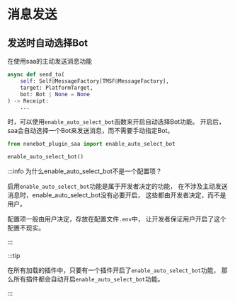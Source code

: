 # 消息发送

## 发送时自动选择Bot

在使用saa的主动发送消息功能

```python
async def send_to(
    self: Self@MessageFactory[TMSF@MessageFactory],
    target: PlatformTarget,
    bot: Bot | None = None
) -> Receipt:
    ...
```

时，可以使用`enable_auto_select_bot`函数来开启自动选择Bot功能。
开启后，saa会自动选择一个Bot来发送消息，而不需要手动指定Bot。

```python
from nonebot_plugin_saa import enable_auto_select_bot

enable_auto_select_bot()
```

:::info 为什么enable_auto_select_bot不是一个配置项？

启用`enable_auto_select_bot`功能是属于开发者决定的功能，
在不涉及主动发送消息时，enable_auto_select_bot没有必要开启，
这些都由开发者决定，而不是用户。

配置项一般由用户决定，存放在配置文件`.env`中，
让开发者保证用户开启了这个配置不现实。

:::

:::tip

在所有加载的插件中，只要有一个插件开启了`enable_auto_select_bot`功能，
那么所有插件都会自动开启`enable_auto_select_bot`功能。

:::
